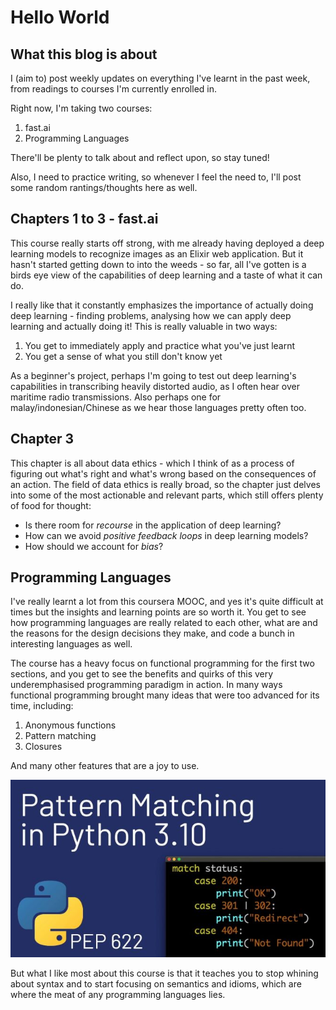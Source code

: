 # Hello World

## What this blog is about

I (aim to) post weekly updates on everything I've learnt in the past week, from readings to courses I'm currently enrolled in. 

Right now, I'm taking two courses:

1. fast.ai
2. Programming Languages

There'll be plenty to talk about and reflect upon, so stay tuned!

Also, I need to practice writing, so whenever I feel the need to, I'll post some random rantings/thoughts here as well.

## Chapters 1 to 3 - fast.ai

This course really starts off strong, with me already having deployed a deep learning models to recognize images as an Elixir web application. But it hasn't started getting down to into the weeds - so far, all I've gotten is a birds eye view of the capabilities of deep learning and a taste of what it can do.

I really like that it constantly emphasizes the importance of actually doing deep learning - finding problems, analysing how we can apply deep learning and actually doing it! This is really valuable in two ways:

1. You get to immediately apply and practice what you've just learnt 
2. You get a sense of what you still don't know yet

As a beginner's project, perhaps I'm going to test out deep learning's capabilities in transcribing heavily distorted audio, as I often hear over maritime radio transmissions. Also perhaps one for malay/indonesian/Chinese as we hear those languages pretty often too.

## Chapter 3

This chapter is all about data ethics - which I think of as a process of figuring out what's right and what's wrong based on the consequences of an action. The field of data ethics is really broad, so the chapter just delves into some of the most actionable and relevant parts, which still offers plenty of food for thought:

- Is there room for *recourse* in the application of deep learning?
- How can we avoid *positive feedback loops* in deep learning models?
- How should we account for *bias*?

## Programming Languages

I've really learnt a lot from this coursera MOOC, and yes it's quite difficult at times but the insights and learning points are so worth it. You get to see how programming languages are really related to each other, what are and the reasons for the design decisions they make, and code a bunch in interesting languages as well. 

The course has a heavy focus on functional programming for the first two sections, and you get to see the benefits and quirks of this very underemphasised programming paradigm in action. In many ways functional programming brought many ideas that were too advanced for its time, including:

1. Anonymous functions
2. Pattern matching
3. Closures

And many other features that are a joy to use. 

![Python 3.10: Pattern matching](/images/pyth10.jpg "it's coming...")

But what I like most about this course is that it teaches you to stop whining about syntax and to start focusing on semantics and idioms, which are where the meat of any programming languages lies. 
